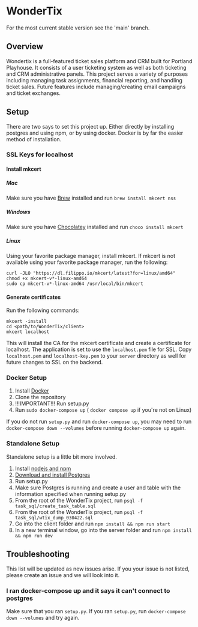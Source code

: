 # WonderTix

For the most current stable version see the 'main' branch.

## Overview
Wondertix is a full-featured ticket sales platform and CRM built for Portland Playhouse. It consists of a user ticketing system as well as both ticketing and CRM administrative panels. This project serves a variety of purposes including managing task assignments, financial reporting, and handling ticket sales. Future features include managing/creating email campaigns and ticket exchanges. 

## Setup
There are two says to set this project up. Either directly by installing postgres and using npm, or by using docker. Docker is by far the easier method of installation.

### SSL Keys for localhost
#### Install mkcert
##### Mac
Make sure you have [Brew](https://brew.sh) installed and run `brew install mkcert nss`
##### Windows
Make sure you have [Chocolatey](https://chocolatey.org) installed and run `choco install mkcert`
##### Linux
Using your favorite package manager, install mkcert. If mkcert is not available using your favorite package manager, run the following:
```
curl -JLO "https://dl.filippo.io/mkcert/latest?for=linux/amd64"
chmod +x mkcert-v*-linux-amd64
sudo cp mkcert-v*-linux-amd64 /usr/local/bin/mkcert
```

#### Generate certificates
Run the following commands:
```
mkcert -install
cd <path/to/WonderTix/client>
mkcert localhost
```
This will install the CA for the mkcert certificate and create a certificate for localhost. The application is set to use the `localhost.pem` file for SSL. Copy `localhost.pem` and `localhost-key.pem` to your `server` directory as well for future changes to SSL on the backend.  

### Docker Setup
1. Install [Docker](https://docs.docker.com/engine/install/ubuntu/)
2. Clone the repository
3. !!!IMPORTANT!!! Run setup.py
4. Run `sudo docker-compose up` ( `docker compose up`  if you're not on Linux)

If you do not run `setup.py` and run `docker-compose up`, you may need to run `docker-compose down --volumes` before running `docker-compose up` again. 

### Standalone Setup
Standalone setup is a little bit more involved. 

1. Install [nodejs and npm](https://docs.npmjs.com/downloading-and-installing-node-js-and-npm) 
2. [Download and install Postgres](https://www.postgresql.org/download/)
3. Run setup.py
4. Make sure Postgres is running and create a user and table with the information specified when running setup.py
5. From the root of the WonderTix project, run `psql -f task_sql/create_task_table.sql`
6. From the root of the WonderTix project, run `psql -f task_sql/wtix_dump_030422.sql`
7. Go into the client folder and run `npm install && npm run start`
8. In a new terminal window, go into the server folder and run `npm install && npm run dev`

## Troubleshooting
This list will be updated as new issues arise. If you your issue is not listed, please create an issue and we will look into it.

### I ran docker-compose up and it says it can't connect to postgres
Make sure that you ran `setup.py`. If you ran `setup.py`, run `docker-compose down --volumes` and try again.
